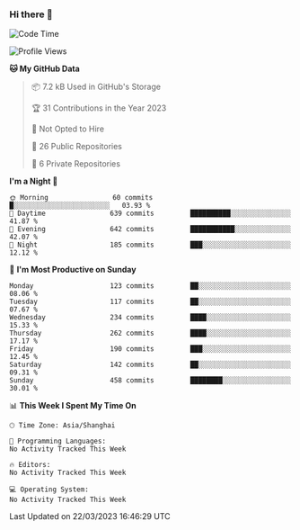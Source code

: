 ### Hi there 👋

<!--
**robinWongM/robinWongM** is a ✨ _special_ ✨ repository because its `README.md` (this file) appears on your GitHub profile.

Here are some ideas to get you started:

- 🔭 I’m currently working on ...
- 🌱 I’m currently learning ...
- 👯 I’m looking to collaborate on ...
- 🤔 I’m looking for help with ...
- 💬 Ask me about ...
- 📫 How to reach me: ...
- 😄 Pronouns: ...
- ⚡ Fun fact: ...
-->

<!--START_SECTION:waka-->
![Code Time](http://img.shields.io/badge/Code%20Time-121%20hrs%2034%20mins-blue)

![Profile Views](http://img.shields.io/badge/Profile%20Views-0-blue)

**🐱 My GitHub Data** 

> 📦 7.2 kB Used in GitHub's Storage 
 > 
> 🏆 31 Contributions in the Year 2023
 > 
> 🚫 Not Opted to Hire
 > 
> 📜 26 Public Repositories 
 > 
> 🔑 6 Private Repositories 
 > 
**I'm a Night 🦉** 

```text
🌞 Morning                60 commits          █░░░░░░░░░░░░░░░░░░░░░░░░   03.93 % 
🌆 Daytime                639 commits         ██████████░░░░░░░░░░░░░░░   41.87 % 
🌃 Evening                642 commits         ███████████░░░░░░░░░░░░░░   42.07 % 
🌙 Night                  185 commits         ███░░░░░░░░░░░░░░░░░░░░░░   12.12 % 
```
📅 **I'm Most Productive on Sunday** 

```text
Monday                   123 commits         ██░░░░░░░░░░░░░░░░░░░░░░░   08.06 % 
Tuesday                  117 commits         ██░░░░░░░░░░░░░░░░░░░░░░░   07.67 % 
Wednesday                234 commits         ████░░░░░░░░░░░░░░░░░░░░░   15.33 % 
Thursday                 262 commits         ████░░░░░░░░░░░░░░░░░░░░░   17.17 % 
Friday                   190 commits         ███░░░░░░░░░░░░░░░░░░░░░░   12.45 % 
Saturday                 142 commits         ██░░░░░░░░░░░░░░░░░░░░░░░   09.31 % 
Sunday                   458 commits         ████████░░░░░░░░░░░░░░░░░   30.01 % 
```


📊 **This Week I Spent My Time On** 

```text
🕑︎ Time Zone: Asia/Shanghai

💬 Programming Languages: 
No Activity Tracked This Week

🔥 Editors: 
No Activity Tracked This Week

💻 Operating System: 
No Activity Tracked This Week
```


 Last Updated on 22/03/2023 16:46:29 UTC
<!--END_SECTION:waka-->
